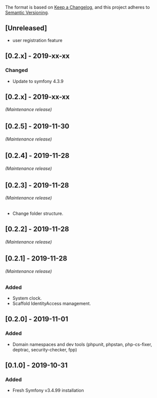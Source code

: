 The format is based on [Keep a Changelog](https://keepachangelog.com/en/1.0.0/),
and this project adheres to [Semantic Versioning](https://semver.org/spec/v2.0.0.html).

## [Unreleased]
- user registration feature

## [0.2.x] - 2019-xx-xx
### Changed
- Update to symfony 4.3.9 

## [0.2.x] - 2019-xx-xx
###### (Maintenance release)

## [0.2.5] - 2019-11-30
###### (Maintenance release)

## [0.2.4] - 2019-11-28
###### (Maintenance release)

## [0.2.3] - 2019-11-28
###### (Maintenance release)
- Change folder structure.

## [0.2.2] - 2019-11-28
###### (Maintenance release)

## [0.2.1] - 2019-11-28
###### (Maintenance release)
### Added
- System clock.
- Scaffold IdentityAccess management.

## [0.2.0] - 2019-11-01
### Added
- Domain namespaces and dev tools (phpunit, phpstan, php-cs-fixer, deptrac, security-checker, fpp)

## [0.1.0] - 2019-10-31
### Added
- Fresh Symfony v3.4.99 installation